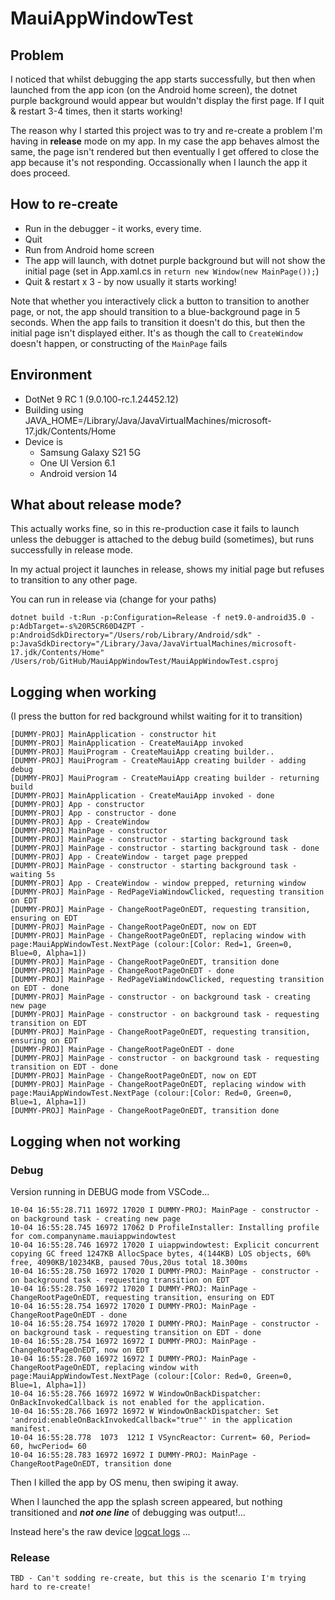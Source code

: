 
# MauiAppWindowTest

## Problem

 I noticed that whilst debugging the app starts successfully, but then when launched from the app icon (on the Android home screen), the dotnet purple background would appear but wouldn't display the first page.  If I quit & restart 3-4 times, then it starts working!

 The reason why I started this project was to try and re-create a problem I'm having in **release** mode on my app.  In my case the app behaves almost the same, the page isn't rendered but then eventually I get offered to close the app because it's not responding.  Occassionally when I launch the app it does proceed.

## How to re-create

 - Run in the debugger - it works, every time.
 - Quit 
 - Run from Android home screen
 - The app will launch, with dotnet purple background but will not show the initial page (set in App.xaml.cs in `return new Window(new MainPage());`)
 - Quit & restart x 3 - by now usually it starts working!

Note that whether you interactively click a button to transition to another page, or not, the app should transition to a blue-background page in 5 seconds.  When the app fails to transition it doesn't do this, but then the initial page isn't displayed either.  It's as though the call to `CreateWindow` doesn't happen, or constructing of the `MainPage` fails

## Environment

- DotNet 9 RC 1 (9.0.100-rc.1.24452.12)
- Building using JAVA_HOME=/Library/Java/JavaVirtualMachines/microsoft-17.jdk/Contents/Home
- Device is 
  - Samsung Galaxy S21 5G
  - One UI Version 6.1
  - Android version 14

## What about release mode?

This actually works fine, so in this re-production case it fails to launch unless the debugger is attached to the debug build (sometimes), but runs successfully in release mode.

In my actual project it launches in release, shows my initial page but refuses to transition to any other page. 

You can run in release via (change for your paths)

```
dotnet build -t:Run -p:Configuration=Release -f net9.0-android35.0 -p:AdbTarget=-s%20R5CR60D4ZPT -p:AndroidSdkDirectory="/Users/rob/Library/Android/sdk" -p:JavaSdkDirectory="/Library/Java/JavaVirtualMachines/microsoft-17.jdk/Contents/Home" /Users/rob/GitHub/MauiAppWindowTest/MauiAppWindowTest.csproj 
```

## Logging when working

(I press the button for red background whilst waiting for it to transition)

```
[DUMMY-PROJ] MainApplication - constructor hit
[DUMMY-PROJ] MainApplication - CreateMauiApp invoked
[DUMMY-PROJ] MauiProgram - CreateMauiApp creating builder..
[DUMMY-PROJ] MauiProgram - CreateMauiApp creating builder - adding debug
[DUMMY-PROJ] MauiProgram - CreateMauiApp creating builder - returning build
[DUMMY-PROJ] MainApplication - CreateMauiApp invoked - done
[DUMMY-PROJ] App - constructor
[DUMMY-PROJ] App - constructor - done
[DUMMY-PROJ] App - CreateWindow
[DUMMY-PROJ] MainPage - constructor
[DUMMY-PROJ] MainPage - constructor - starting background task
[DUMMY-PROJ] MainPage - constructor - starting background task - done
[DUMMY-PROJ] App - CreateWindow - target page prepped
[DUMMY-PROJ] MainPage - constructor - starting background task - waiting 5s
[DUMMY-PROJ] App - CreateWindow - window prepped, returning window
[DUMMY-PROJ] MainPage - RedPageViaWindowClicked, requesting transition on EDT
[DUMMY-PROJ] MainPage - ChangeRootPageOnEDT, requesting transition, ensuring on EDT
[DUMMY-PROJ] MainPage - ChangeRootPageOnEDT, now on EDT
[DUMMY-PROJ] MainPage - ChangeRootPageOnEDT, replacing window with page:MauiAppWindowTest.NextPage (colour:[Color: Red=1, Green=0, Blue=0, Alpha=1])
[DUMMY-PROJ] MainPage - ChangeRootPageOnEDT, transition done
[DUMMY-PROJ] MainPage - ChangeRootPageOnEDT - done
[DUMMY-PROJ] MainPage - RedPageViaWindowClicked, requesting transition on EDT - done
[DUMMY-PROJ] MainPage - constructor - on background task - creating new page
[DUMMY-PROJ] MainPage - constructor - on background task - requesting transition on EDT
[DUMMY-PROJ] MainPage - ChangeRootPageOnEDT, requesting transition, ensuring on EDT
[DUMMY-PROJ] MainPage - ChangeRootPageOnEDT - done
[DUMMY-PROJ] MainPage - constructor - on background task - requesting transition on EDT - done
[DUMMY-PROJ] MainPage - ChangeRootPageOnEDT, now on EDT
[DUMMY-PROJ] MainPage - ChangeRootPageOnEDT, replacing window with page:MauiAppWindowTest.NextPage (colour:[Color: Red=0, Green=0, Blue=1, Alpha=1])
[DUMMY-PROJ] MainPage - ChangeRootPageOnEDT, transition done
```

## Logging when not working

### Debug

Version running in DEBUG mode from VSCode...

```
10-04 16:55:28.711 16972 17020 I DUMMY-PROJ: MainPage - constructor - on background task - creating new page
10-04 16:55:28.745 16972 17062 D ProfileInstaller: Installing profile for com.companyname.mauiappwindowtest
10-04 16:55:28.746 16972 17020 I uiappwindowtest: Explicit concurrent copying GC freed 1247KB AllocSpace bytes, 4(144KB) LOS objects, 60% free, 4090KB/10234KB, paused 70us,20us total 18.300ms
10-04 16:55:28.750 16972 17020 I DUMMY-PROJ: MainPage - constructor - on background task - requesting transition on EDT
10-04 16:55:28.750 16972 17020 I DUMMY-PROJ: MainPage - ChangeRootPageOnEDT, requesting transition, ensuring on EDT
10-04 16:55:28.754 16972 17020 I DUMMY-PROJ: MainPage - ChangeRootPageOnEDT - done
10-04 16:55:28.754 16972 17020 I DUMMY-PROJ: MainPage - constructor - on background task - requesting transition on EDT - done
10-04 16:55:28.754 16972 16972 I DUMMY-PROJ: MainPage - ChangeRootPageOnEDT, now on EDT
10-04 16:55:28.760 16972 16972 I DUMMY-PROJ: MainPage - ChangeRootPageOnEDT, replacing window with page:MauiAppWindowTest.NextPage (colour:[Color: Red=0, Green=0, Blue=1, Alpha=1])
10-04 16:55:28.766 16972 16972 W WindowOnBackDispatcher: OnBackInvokedCallback is not enabled for the application.
10-04 16:55:28.766 16972 16972 W WindowOnBackDispatcher: Set 'android:enableOnBackInvokedCallback="true"' in the application manifest.
10-04 16:55:28.778  1073  1212 I VSyncReactor: Current= 60, Period= 60, hwcPeriod= 60
10-04 16:55:28.783 16972 16972 I DUMMY-PROJ: MainPage - ChangeRootPageOnEDT, transition done
```

Then I killed the app by OS menu, then swiping it away.

When I launched the app the splash screen appeared, but nothing transitioned and ***not one line*** of debugging was output!...

Instead here's the raw device [logcat logs](logcat.md) ...

### Release

```
TBD - Can't sodding re-create, but this is the scenario I'm trying hard to re-create!
```

